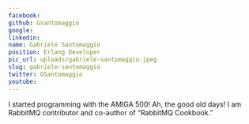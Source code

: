 ```yaml
---
facebook: 
github: Gsantomaggio
google: 
linkedin: 
name: Gabriele Santomaggio
position: Erlang Developer
pic_url: uploads/gabriele-santomaggio.jpeg
slug: gabriele-santomaggio
twitter: GSantomaggio
youtube: 
---
```

I started programming with the AMIGA 500! Ah, the good old days! 
I am RabbitMQ contributor and co-author of “RabbitMQ Cookbook.”
